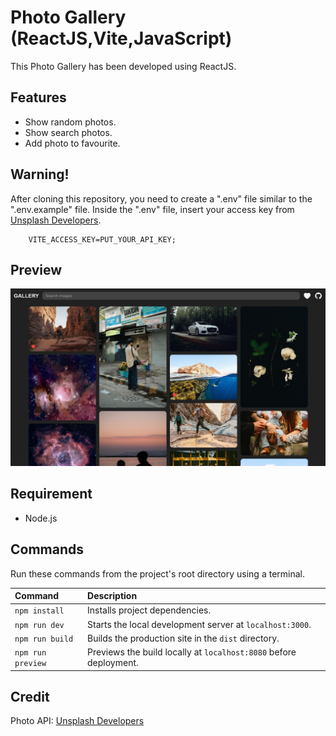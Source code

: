 # Photo Gallery (ReactJS,Vite,JavaScript)

This Photo Gallery has been developed using ReactJS.

## Features
- Show random photos.
- Show search photos.
- Add photo to favourite.

## Warning!
After cloning this repository, you need to create a ".env" file similar to the ".env.example" file. Inside the ".env" file, insert your access key from [Unsplash Developers](https://unsplash.com/developers).

        VITE_ACCESS_KEY=PUT_YOUR_API_KEY;

## Preview
![Preview](/Preview.png)

## Requirement
- Node.js

## Commands
Run these commands from the project's root directory using a terminal.

| Command           | Description                                                       |
| :---------------- | :---------------------------------------------------------------- |
| `npm install`     | Installs project dependencies.                                    |
| `npm run dev`     | Starts the local development server at `localhost:3000`.          |
| `npm run build`   | Builds the production site in the `dist` directory.               |
| `npm run preview` | Previews the build locally at `localhost:8080` before deployment. |


## Credit
Photo API: [Unsplash Developers](https://unsplash.com/developers)

